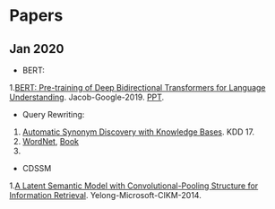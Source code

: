 # Papers

## Jan 2020

- BERT:

1.[BERT: Pre-training of Deep Bidirectional Transformers for Language Understanding](https://arxiv.org/pdf/1810.04805.pdf). Jacob-Google-2019. [PPT](https://nlp.stanford.edu/seminar/details/jdevlin.pdf).

- Query Rewriting:

1. [Automatic Synonym Discovery with Knowledge Bases](https://arxiv.org/pdf/1706.08186.pdf). KDD 17. 
1. [WordNet](https://wordnet.princeton.edu/), [Book](https://books.google.co.jp/books?hl=en&lr=&id=Rehu8OOzMIMC&oi=fnd&pg=PR11&dq=WordNet:+A+Lexical+Database+for+English&ots=IrngJjVXca&sig=bDAhMX5l2zLFZ-_YenIypho4lb0#v=onepage&q=WordNet%3A%20A%20Lexical%20Database%20for%20English&f=false)
1. 

- CDSSM

1.[A Latent Semantic Model with Convolutional-Pooling Structure for Information Retrieval](https://www.iro.umontreal.ca/~lisa/pointeurs/ir0895-he-2.pdf). Yelong-Microsoft-CIKM-2014.
